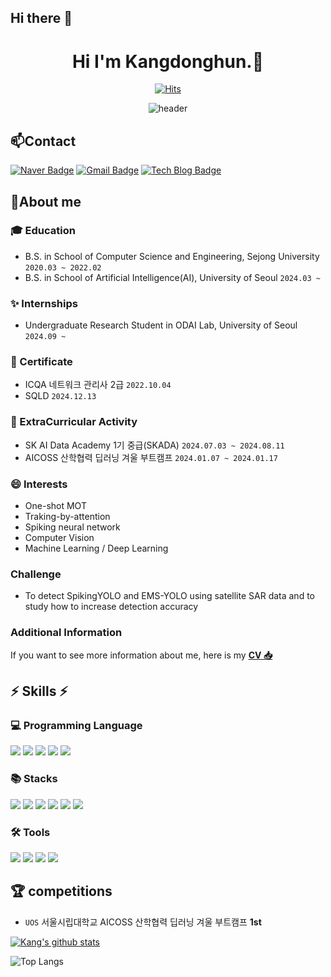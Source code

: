 ## Hi there 👋

<div align="center">

# Hi I'm Kangdonghun.👋
[![Hits](https://hits.seeyoufarm.com/api/count/incr/badge.svg?url=https%3A%2F%2Fgithub.com%2Fkangdonghun)](https://hits.seeyoufarm.com)

![header](https://capsule-render.vercel.app/api?type=venom&color=0:EEFF00,100:a82da8&height=300&section=header&text=Kangdonghun&fontSize=80)

</div>


## 📫Contact
[![Naver Badge](https://img.shields.io/badge/-Naver-03C75A?style=03C75A&logo=Naver&logoColor=white&link=mailto:danny472@naver.com)](mailto:danny472@naver.com) 
[![Gmail Badge](https://img.shields.io/badge/-Gmail-c14438?style=flat-square&logo=Gmail&logoColor=white&link=mailto:s01075659788@gmail.com)](mailto:s01075659788@gmail.com) 
[![Tech Blog Badge](http://img.shields.io/badge/-Tech%20blog-black?style=flat-square&logo=github&link=https://donghunkang.tistory.com/)](https://donghunkang.tistory.com/)

## 🔭About me

### :mortar_board: Education
- B.S. in School of Computer Science and Engineering, Sejong University `2020.03 ~ 2022.02`
- B.S. in School of Artificial Intelligence(AI), University of Seoul `2024.03 ~ `

### ✨ Internships
- Undergraduate Research Student in ODAI Lab, University of Seoul `2024.09 ~ `

### 🏅 Certificate
- ICQA 네트워크 관리사 2급 `2022.10.04`
- SQLD `2024.12.13`

### 📣 ExtraCurricular Activity
- SK AI Data Academy 1기 중급(SKADA) `2024.07.03 ~ 2024.08.11`
- AICOSS 산학협력 딥러닝 겨울 부트캠프 `2024.01.07 ~ 2024.01.17`

### 😄 Interests
- One-shot MOT
- Traking-by-attention
- Spiking neural network
- Computer Vision
- Machine Learning / Deep Learning
### Challenge
- To detect SpikingYOLO and EMS-YOLO using satellite SAR data and to study how to increase detection accuracy
### Additional Information
If you want to see more information about me, here is my [**CV 📥**](https://github.com/00kangdonghun/CV/blob/main/CV.pdf)

<div>

## ⚡ Skills ⚡

  ### 💻 Programming Language
  <img src="https://img.shields.io/badge/python-3776AB?style=flat-square&logo=python&logoColor=white">
  <img src="https://img.shields.io/badge/R-276DC3?style=flat-square&logo=R&logoColor=white">
  <img src="https://img.shields.io/badge/Java-276DC3?style=flat-square&logo=OpenJDK&logoColor=white">
  <img src="https://img.shields.io/badge/C-276DC3?style=flat-square&logo=C&logoColor=white">
  <img src="https://img.shields.io/badge/mysql-4479A1?style=flat-square&logo=mysql&logoColor=white"> <br/> 
 
  ### 📚 Stacks
  <img src="https://img.shields.io/badge/Pandas-150458?style=flat-square&logo=Pandas&logoColor=white">
  <img src="https://img.shields.io/badge/Numpy-150458?style=flat-square&logo=Numpy&logoColor=white">
  <img src="https://img.shields.io/badge/scikit-learn-F7931E?style=flat&logo=scikit-learn&logoColor=white"/>
  <img src="https://img.shields.io/badge/TensorFlow-FF6F00?style=flat&logo=TensorFlow&logoColor=white"/> 
  <img src="https://img.shields.io/badge/PyTorch-EE4C2C?style=flat-square&logo=PyTorch&logoColor=white">
  <img src="https://img.shields.io/badge/Matplotlib-00ffff?style=flat-square&logo=Matplotlib&logoColor=black">
  
  ### 🛠 Tools
  <img src="https://img.shields.io/badge/Visual Studio Code-007ACC?style=flat&logo=Visual Studio Code&logoColor=white"/>
  <img src="https://img.shields.io/badge/Google Colab-F9AB00?style=flat&logo=Google Colab&logoColor=white"/>
  <img src="https://img.shields.io/badge/Jupyter-F37626?style=flat&logo=Jupyter&logoColor=white"/>  
  <img src="https://img.shields.io/badge/Anaconda-44A833?style=flat&logo=Anaconda&logoColor=white"/> 



 </div>
 
## 🏆 competitions
- `UOS` 서울시립대학교 AICOSS 산학협력 딥러닝 겨울 부트캠프 **1st**

  
[![Kang's github stats](https://github-readme-stats.vercel.app/api?username=00kangdonghun&show_icons=true)](https://github.com/00kangdonghun)


![Top Langs](https://github-readme-stats.vercel.app/api/top-langs/?username=00kangdonghun&layout=compact)

<!--
**00kangdonghun/00kangdonghun** is a ✨ _special_ ✨ repository because its `README.md` (this file) appears on your GitHub profile.

Here are some ideas to get you started:

- 🔭 I’m currently working on ...
- 🌱 I’m currently learning ...
- 👯 I’m looking to collaborate on ...
- 🤔 I’m looking for help with ...
- 💬 Ask me about ...
- 📫 How to reach me: ...
- 😄 Pronouns: ...
- ⚡ Fun fact: ...
-->

